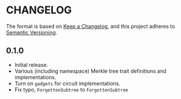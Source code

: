 # CHANGELOG

The format is based on [Keep a Changelog](https://keepachangelog.com/en/1.0.0/),
and this project adheres to [Semantic Versioning](https://semver.org/spec/v2.0.0.html).

## 0.1.0

- Initial release.
- Various (including namespace) Merkle tree trait definitions and implementations.
- Turn on `gadgets` for circuit implementations.
- Fix typo, `ForgettenSubtree` to `ForgottenSubtree`

